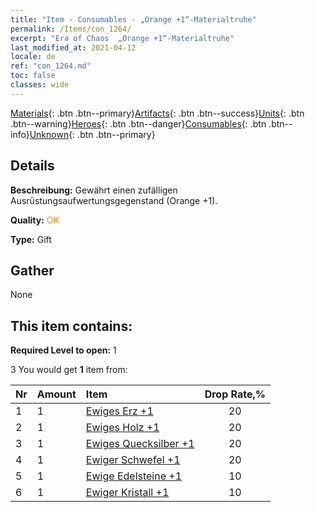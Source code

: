 ```yaml
---
title: "Item - Consumables - „Orange +1“-Materialtruhe"
permalink: /Items/con_1264/
excerpt: "Era of Chaos  „Orange +1“-Materialtruhe"
last_modified_at: 2021-04-12
locale: de
ref: "con_1264.md"
toc: false
classes: wide
---
```

 [Materials](/de/Items/){: .btn .btn--primary}[Artifacts](/de/Items/Artifacts/){: .btn .btn--success}[Units](/de/Items/Units/){: .btn .btn--warning}[Heroes](/de/Items/Heroes/){: .btn .btn--danger}[Consumables](/de/Items/Consumables/){: .btn .btn--info}[Unknown](/de/Items/Unknown/){: .btn .btn--primary}

## Details
 **Beschreibung:** Gewährt einen zufälligen Ausrüstungsaufwertungsgegenstand (Orange +1).

 **Quality:** <span style="color: #FF8C00">OK</span>

 **Type:** Gift

## Gather

  None

## This item contains:

 **Required Level to open:** 1

 3 You would get **1** item  from:

  | Nr | Amount |     Item    | Drop Rate,% |
  |:---|:-------|:------------|:---------:|
  | 1 | 1 | [Ewiges Erz +1](/de/Items/mat_68/) | 20 | 
  | 2 | 1 | [Ewiges Holz +1](/de/Items/mat_69/) | 20 | 
  | 3 | 1 | [Ewiges Quecksilber +1](/de/Items/mat_70/) | 20 | 
  | 4 | 1 | [Ewiger Schwefel +1](/de/Items/mat_71/) | 20 | 
  | 5 | 1 | [Ewige Edelsteine +1](/de/Items/mat_72/) | 10 | 
  | 6 | 1 | [Ewiger Kristall +1](/de/Items/mat_73/) | 10 | 
